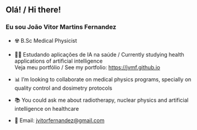 ## Olá! /  Hi there! 
### Eu sou João Vitor Martins Fernandez

- ☢️ B.Sc Medical Physicist

- 👨‍💻 Estudando aplicações de IA na saúde / Currently studying health applications of artificial intelligence
      <br> Veja meu portfólio / See my portfolio: https://jvmf.github.io

- 📊 I’m looking to collaborate on medical physics programs, specially on quality control and dosimetry protocols

- 📚 You could ask me about radiotherapy, nuclear physics and artificial intelligence on healthcare

- 💬 Email: jvitorfernandez@gmail.com

